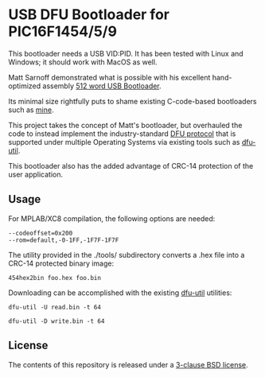USB DFU Bootloader for PIC16F1454/5/9
=====================================

This bootloader needs a USB VID:PID.  It has been tested with Linux and Windows; it should work with MacOS as well.

Matt Sarnoff demonstrated what is possible with his excellent hand-optimized assembly [512 word USB Bootloader](https://github.com/74hc595/PIC16F1-USB-Bootloader).

Its minimal size rightfully puts to shame existing C-code-based bootloaders such as [mine](https://github.com/majbthrd/pic16f1454-bootloader).

This project takes the concept of Matt's bootloader, but overhauled the code to instead implement the industry-standard [DFU protocol](http://www.usb.org/developers/docs/devclass_docs/DFU_1.1.pdf) that is supported under multiple Operating Systems via existing tools such as [dfu-util](http://dfu-util.sourceforge.net/).

This bootloader also has the added advantage of CRC-14 protection of the user application. 

## Usage

For MPLAB/XC8 compilation, the following options are needed:

```
--codeoffset=0x200
--rom=default,-0-1FF,-1F7F-1F7F
```

The utility provided in the ./tools/ subdirectory converts a .hex file into a CRC-14 protected binary image:

```
454hex2bin foo.hex foo.bin
```

Downloading can be accomplished with the existing [dfu-util](http://dfu-util.sourceforge.net/) utilities:

```
dfu-util -U read.bin -t 64
```
```
dfu-util -D write.bin -t 64
```

## License

The contents of this repository is released under a [3-clause BSD license](LICENSE).

